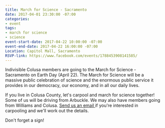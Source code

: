 ```yaml
---
title: March for Science - Sacramento
date: 2017-04-01 23:30:00 -07:00
categories:
- event
tags:
- march for science
- science
event-start-date: 2017-04-22 10:00:00 -07:00
event-end-date: 2017-04-22 16:00:00 -07:00
Location: Capitol Mall, Sacramento
RSVP-link: https://www.facebook.com/events/1788453908141585/
---
```


Indivisible Colusa members are going to the March for Science - Sacramento on Earth Day (April 22). The March for Science will be a massive public celebration of science and the enormous public service it provides in our democracy, our economy, and in all our daily lives.

If you live in Colusa County, let's carpool and march for science together! Some of us will be driving from Arbuckle. We may also have members going from Williams and Colusa. [Send us an email ](mailto:indivisiblecolusa@gmail.com)if you're interested in carpooling and we'll work out the details. 

Don't forget a sign!